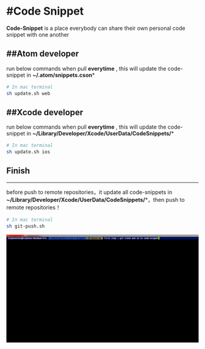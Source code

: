 #Code Snippet
===============================

**Code-Snippet** is a place everybody can share their own personal code snippet with one another

##Atom developer
-----------------------------------
run below commands when pull **everytime** ,  this will update the code-snippet in **~/.atom/snippets.cson***
```bash
# In mac terminal
sh update.sh web
```
##Xcode developer
-----------------------------------
run below commands when pull **everytime** ,  this will update the code-snippet in **~/Library/Developer/Xcode/UserData/CodeSnippets/***
```bash
# In mac terminal
sh update.sh ios
```
## Finish
----------------------------------
before push to remote repositories，it update all code-snippets in  **~/Library/Developer/Xcode/UserData/CodeSnippets/***，then push to remote repositories！

```bash
# In mac terminal
sh git-push.sh
```

![demo](gettingStart.gif)
